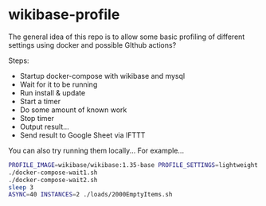 # wikibase-profile

The general idea of this repo is to allow some basic profiling of different settings using docker and possible GIthub actions?

Steps:

- Startup docker-compose with wikibase and mysql
- Wait for it to be running
- Run install & update
- Start a timer
- Do some amount of known work
- Stop timer
- Output result...
- Send result to Google Sheet via IFTTT

You can also try running them locally... For example...

```sh
PROFILE_IMAGE=wikibase/wikibase:1.35-base PROFILE_SETTINGS=lightweight PROFILE_SQL=mariadb:10.5 docker-compose up -d
./docker-compose-wait1.sh
./docker-compose-wait2.sh
sleep 3
ASYNC=40 INSTANCES=2 ./loads/2000EmptyItems.sh
```
